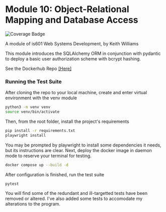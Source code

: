 # Module 10: Object-Relational Mapping and Database Access
![Coverage Badge](https://github.com/lcphutchinson/is601_10/actions/workflows/ci-cd.yml/badge.svg)

A module of is601 Web Systems Development, by Keith Williams

This module introduces the SQLAlchemy ORM in conjunction with pydantic to deploy a basic user authorization scheme with bcrypt hashing.

See the Dockerhub Repo [[Here]](https://hub.docker.com/repository/docker/lcphutchinson/is601_10)

### Running the Test Suite

After cloning the repo to your local machine, create and enter virtual environment with the venv module

```bash
python3 -m venv venv
source venv/bin/activate
```

Then, from the root folder, install the project's requirements

```bash
pip install -r requirements.txt
playwright install
```

You may be prompted by playwright to install some dependencies it needs, but its instructions are clear.
Next, deploy the docker image in daemon mode to reserve your terminal for testing.

```bash
docker compose up --build -d
```

After configuration is finished, run the test suite

```bash
pytest
```

You will find some of the redundant and ill-targetted tests have been removed or altered. I've also added some tests to accomodate my alterations to the program.
